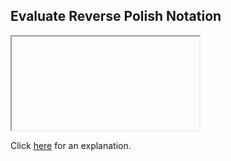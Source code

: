 ##  Evaluate Reverse Polish Notation 

<iframe></iframe>

Click [here](Explanation.md) for an explanation.

